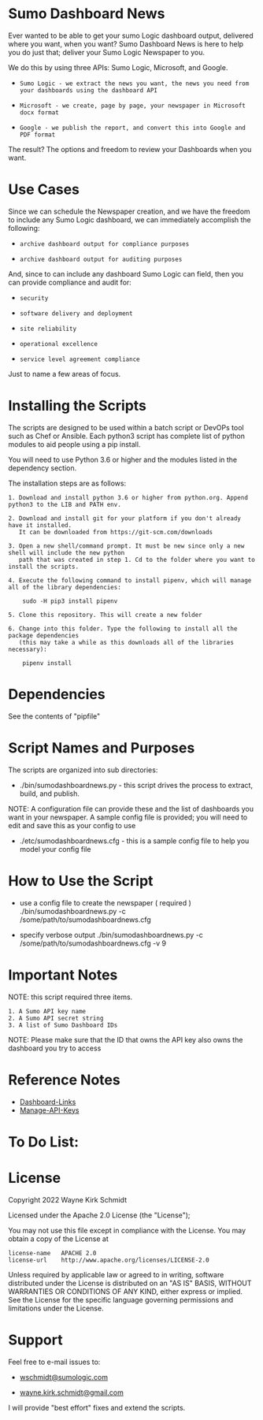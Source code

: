 Sumo Dashboard News
===================

Ever wanted to be able to get your sumo Logic dashboard output, delivered where you want, when you want?
Sumo Dashboard News is here to help you do just that; deliver your Sumo Logic Newspaper to you.

We do this by using three APIs: Sumo Logic, Microsoft, and Google.

*     Sumo Logic - we extract the news you want, the news you need from your dashboards using the dashboard API
*     Microsoft - we create, page by page, your newspaper in Microsoft docx format
*     Google - we publish the report, and convert this into Google and PDF format

The result? The options and freedom to review your Dashboards when you want.

Use Cases
=========

Since we can schedule the Newspaper creation, and we have the freedom to include any Sumo Logic dashboard,
we can immediately accomplish the following:

*     archive dashboard output for compliance purposes
*     archive dashboard output for auditing purposes

And, since to can include any dashboard Sumo Logic can field, then you can provide compliance and audit for:

*     security
*     software delivery and deployment
*     site reliability
*     operational excellence
*     service level agreement compliance

Just to name a few areas of focus.

Installing the Scripts
=======================

The scripts are designed to be used within a batch script or DevOPs tool such as Chef or Ansible.
Each python3 script has complete list of python modules to aid people using a pip install.

You will need to use Python 3.6 or higher and the modules listed in the dependency section.  

The installation steps are as follows: 

    1. Download and install python 3.6 or higher from python.org. Append python3 to the LIB and PATH env.

    2. Download and install git for your platform if you don't already have it installed.
       It can be downloaded from https://git-scm.com/downloads
    
    3. Open a new shell/command prompt. It must be new since only a new shell will include the new python 
       path that was created in step 1. Cd to the folder where you want to install the scripts.
    
    4. Execute the following command to install pipenv, which will manage all of the library dependencies:
    
        sudo -H pip3 install pipenv 
 
    5. Clone this repository. This will create a new folder
    
    6. Change into this folder. Type the following to install all the package dependencies 
       (this may take a while as this downloads all of the libraries necessary):

        pipenv install
        
Dependencies
============

See the contents of "pipfile"

Script Names and Purposes
=========================

The scripts are organized into sub directories:

*   ./bin/sumodashboardnews.py - this script drives the process to extract, build, and publish.

NOTE: A configuration file can provide these and the list of dashboards you want in your newspaper.
      A sample config file is provided; you will need to edit and save this as your config to use

*   ./etc/sumodashboardnews.cfg - this is a sample config file to help you model your config file

How to Use the Script
=====================

*   use a config file to create the newspaper ( required ) 
    ./bin/sumodashboardnews.py -c /some/path/to/sumodashboardnews.cfg

*   specify verbose output
    ./bin/sumodashboardnews.py -c /some/path/to/sumodashboardnews.cfg -v 9

Important Notes
===============

NOTE: this script required three items. 

    1. A Sumo API key name
    2. A Sumo API secret string 
    3. A list of Sumo Dashboard IDs

NOTE: Please make sure that the ID that owns the API key also owns the dashboard you try to access

Reference Notes
===============

*   [Dashboard-Links](https://help.sumologic.com/Visualizations-and-Alerts/Dashboards/Get-Started-with-Dashboards-and-Panels/Add-a-Dashboard-Link)
*   [Manage-API-Keys](https://help.sumologic.com/Manage/Security/Access-Keys)

To Do List:
===========

License
=======

Copyright 2022 Wayne Kirk Schmidt

Licensed under the Apache 2.0 License (the "License");

You may not use this file except in compliance with the License.
You may obtain a copy of the License at

    license-name   APACHE 2.0
    license-url    http://www.apache.org/licenses/LICENSE-2.0

Unless required by applicable law or agreed to in writing, software
distributed under the License is distributed on an "AS IS" BASIS,
WITHOUT WARRANTIES OR CONDITIONS OF ANY KIND, either express or implied.
See the License for the specific language governing permissions and
limitations under the License.

Support
=======

Feel free to e-mail issues to: 

- wschmidt@sumologic.com

- wayne.kirk.schmidt@gmail.com

I will provide "best effort" fixes and extend the scripts.
